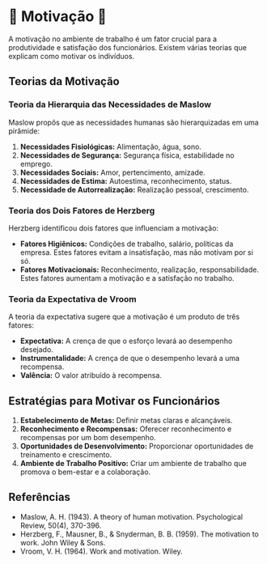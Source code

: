 # 🌸 Motivação 🌸

A motivação no ambiente de trabalho é um fator crucial para a produtividade e satisfação dos funcionários. Existem várias teorias que explicam como motivar os indivíduos.

## Teorias da Motivação

### Teoria da Hierarquia das Necessidades de Maslow

Maslow propôs que as necessidades humanas são hierarquizadas em uma pirâmide:

1. **Necessidades Fisiológicas:** Alimentação, água, sono.
2. **Necessidades de Segurança:** Segurança física, estabilidade no emprego.
3. **Necessidades Sociais:** Amor, pertencimento, amizade.
4. **Necessidades de Estima:** Autoestima, reconhecimento, status.
5. **Necessidade de Autorrealização:** Realização pessoal, crescimento.

### Teoria dos Dois Fatores de Herzberg

Herzberg identificou dois fatores que influenciam a motivação:

- **Fatores Higiênicos:** Condições de trabalho, salário, políticas da empresa. Estes fatores evitam a insatisfação, mas não motivam por si só.
- **Fatores Motivacionais:** Reconhecimento, realização, responsabilidade. Estes fatores aumentam a motivação e a satisfação no trabalho.

### Teoria da Expectativa de Vroom

A teoria da expectativa sugere que a motivação é um produto de três fatores:

- **Expectativa:** A crença de que o esforço levará ao desempenho desejado.
- **Instrumentalidade:** A crença de que o desempenho levará a uma recompensa.
- **Valência:** O valor atribuído à recompensa.

## Estratégias para Motivar os Funcionários

1. **Estabelecimento de Metas:** Definir metas claras e alcançáveis.
2. **Reconhecimento e Recompensas:** Oferecer reconhecimento e recompensas por um bom desempenho.
3. **Oportunidades de Desenvolvimento:** Proporcionar oportunidades de treinamento e crescimento.
4. **Ambiente de Trabalho Positivo:** Criar um ambiente de trabalho que promova o bem-estar e a colaboração.

## Referências

- Maslow, A. H. (1943). A theory of human motivation. Psychological Review, 50(4), 370-396.
- Herzberg, F., Mausner, B., & Snyderman, B. B. (1959). The motivation to work. John Wiley & Sons.
- Vroom, V. H. (1964). Work and motivation. Wiley.
